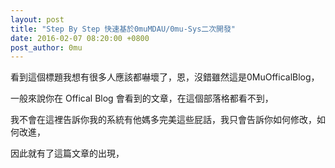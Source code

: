 ```yaml
---
layout: post
title: "Step By Step 快速基於0muMDAU/0mu-Sys二次開發" 
date: 2016-02-07 08:20:00 +0800
post_author: 0mu
---
```

看到這個標題我想有很多人應該都嚇壞了，恩，沒錯雖然這是0MuOfficalBlog，      

一般來說你在 Offical Blog 會看到的文章，在這個部落格都看不到，    

我不會在這裡告訴你我的系統有他媽多完美這些屁話，我只會告訴你如何修改，如何改進，

因此就有了這篇文章的出現，
						
		
